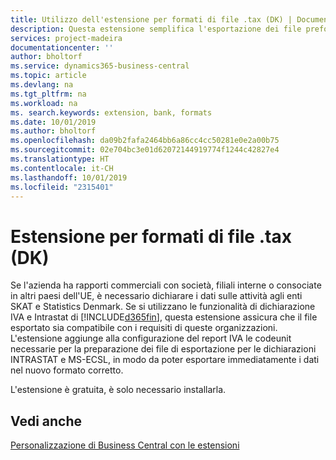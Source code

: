 ```yaml
---
title: Utilizzo dell'estensione per formati di file .tax (DK) | Documenti Microsoft
description: Questa estensione semplifica l'esportazione dei file preformattati per soddisfare i requisiti bancari per l'invio elettronico.
services: project-madeira
documentationcenter: ''
author: bholtorf
ms.service: dynamics365-business-central
ms.topic: article
ms.devlang: na
ms.tgt_pltfrm: na
ms.workload: na
ms. search.keywords: extension, bank, formats
ms.date: 10/01/2019
ms.author: bholtorf
ms.openlocfilehash: da09b2fafa2464bb6a86cc4cc50281e0e2a00b75
ms.sourcegitcommit: 02e704bc3e01d62072144919774f1244c42827e4
ms.translationtype: HT
ms.contentlocale: it-CH
ms.lasthandoff: 10/01/2019
ms.locfileid: "2315401"
---
```

# <a name="the-tax-file-formats-dk-extension"></a>Estensione per formati di file .tax (DK)
Se l'azienda ha rapporti commerciali con società, filiali interne o consociate in altri paesi dell'UE, è necessario dichiarare i dati sulle attività agli enti SKAT e Statistics Denmark. Se si utilizzano le funzionalità di dichiarazione IVA e Intrastat di [!INCLUDE[d365fin](includes/d365fin_md.md)], questa estensione assicura che il file esportato sia compatibile con i requisiti di queste organizzazioni. L'estensione aggiunge alla configurazione del report IVA le codeunit necessarie per la preparazione dei file di esportazione per le dichiarazioni INTRASTAT e MS-ECSL, in modo da poter esportare immediatamente i dati nel nuovo formato corretto.

L'estensione è gratuita, è solo necessario installarla.

## <a name="see-also"></a>Vedi anche
[Personalizzazione di Business Central con le estensioni](ui-extensions.md)
